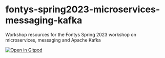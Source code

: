# fontys-spring2023-microservices-messaging-kafka
Workshop resources for the Fontys Spring 2023 workshop on microservices, messaging and Apache Kafka

[![Open in Gitpod](https://gitpod.io/button/open-in-gitpod.svg)](https://gitpod.io/#https://github.com/lucasjellema/fontys-spring2023-microservices-messaging-kafka)




